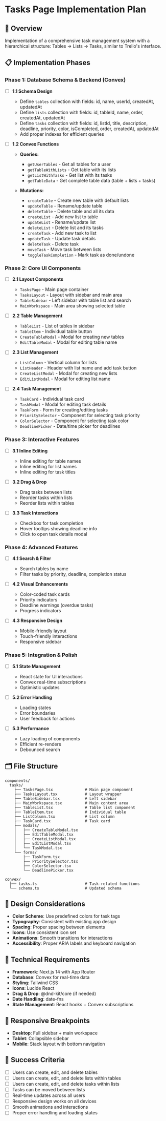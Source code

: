 # Tasks Page Implementation Plan

## 🎯 Overview
Implementation of a comprehensive task management system with a hierarchical structure: Tables → Lists → Tasks, similar to Trello's interface.

## 📋 Implementation Phases

### Phase 1: Database Schema & Backend (Convex)
- [ ] **1.1 Schema Design**
  - Define `tables` collection with fields: id, name, userId, createdAt, updatedAt
  - Define `lists` collection with fields: id, tableId, name, order, createdAt, updatedAt
  - Define `tasks` collection with fields: id, listId, title, description, deadline, priority, color, isCompleted, order, createdAt, updatedAt
  - Add proper indexes for efficient queries

- [ ] **1.2 Convex Functions**
  - **Queries:**
    - `getUserTables` - Get all tables for a user
    - `getTableWithLists` - Get table with its lists
    - `getListWithTasks` - Get list with its tasks
    - `getTableData` - Get complete table data (table + lists + tasks)
  
  - **Mutations:**
    - `createTable` - Create new table with default lists
    - `updateTable` - Rename/update table
    - `deleteTable` - Delete table and all its data
    - `createList` - Add new list to table
    - `updateList` - Rename/update list
    - `deleteList` - Delete list and its tasks
    - `createTask` - Add new task to list
    - `updateTask` - Update task details
    - `deleteTask` - Delete task
    - `moveTask` - Move task between lists
    - `toggleTaskCompletion` - Mark task as done/undone

### Phase 2: Core UI Components
- [ ] **2.1 Layout Components**
  - `TasksPage` - Main page container
  - `TasksLayout` - Layout with sidebar and main area
  - `TableSidebar` - Left sidebar with table list and search
  - `MainWorkspace` - Main area showing selected table

- [ ] **2.2 Table Management**
  - `TableList` - List of tables in sidebar
  - `TableItem` - Individual table button
  - `CreateTableModal` - Modal for creating new tables
  - `EditTableModal` - Modal for editing table name

- [ ] **2.3 List Management**
  - `ListColumn` - Vertical column for lists
  - `ListHeader` - Header with list name and add task button
  - `CreateListModal` - Modal for creating new lists
  - `EditListModal` - Modal for editing list name

- [ ] **2.4 Task Management**
  - `TaskCard` - Individual task card
  - `TaskModal` - Modal for editing task details
  - `TaskForm` - Form for creating/editing tasks
  - `PrioritySelector` - Component for selecting task priority
  - `ColorSelector` - Component for selecting task color
  - `DeadlinePicker` - Date/time picker for deadlines

### Phase 3: Interactive Features
- [ ] **3.1 Inline Editing**
  - Inline editing for table names
  - Inline editing for list names
  - Inline editing for task titles

- [ ] **3.2 Drag & Drop**
  - Drag tasks between lists
  - Reorder tasks within lists
  - Reorder lists within tables

- [ ] **3.3 Task Interactions**
  - Checkbox for task completion
  - Hover tooltips showing deadline info
  - Click to open task details modal

### Phase 4: Advanced Features
- [ ] **4.1 Search & Filter**
  - Search tables by name
  - Filter tasks by priority, deadline, completion status

- [ ] **4.2 Visual Enhancements**
  - Color-coded task cards
  - Priority indicators
  - Deadline warnings (overdue tasks)
  - Progress indicators

- [ ] **4.3 Responsive Design**
  - Mobile-friendly layout
  - Touch-friendly interactions
  - Responsive sidebar

### Phase 5: Integration & Polish
- [ ] **5.1 State Management**
  - React state for UI interactions
  - Convex real-time subscriptions
  - Optimistic updates

- [ ] **5.2 Error Handling**
  - Loading states
  - Error boundaries
  - User feedback for actions

- [ ] **5.3 Performance**
  - Lazy loading of components
  - Efficient re-renders
  - Debounced search

## 🗂️ File Structure
```
components/
  tasks/
    ├── TasksPage.tsx              # Main page component
    ├── TasksLayout.tsx            # Layout wrapper
    ├── TableSidebar.tsx           # Left sidebar
    ├── MainWorkspace.tsx          # Main content area
    ├── TableList.tsx              # Table list component
    ├── TableItem.tsx              # Individual table
    ├── ListColumn.tsx             # List column
    ├── TaskCard.tsx               # Task card
    ├── modals/
    │   ├── CreateTableModal.tsx
    │   ├── EditTableModal.tsx
    │   ├── CreateListModal.tsx
    │   ├── EditListModal.tsx
    │   └── TaskModal.tsx
    └── forms/
        ├── TaskForm.tsx
        ├── PrioritySelector.tsx
        ├── ColorSelector.tsx
        └── DeadlinePicker.tsx

convex/
  ├── tasks.ts                     # Task-related functions
  └── schema.ts                    # Updated schema
```

## 🎨 Design Considerations
- **Color Scheme**: Use predefined colors for task tags
- **Typography**: Consistent with existing app design
- **Spacing**: Proper spacing between elements
- **Icons**: Use consistent icon set
- **Animations**: Smooth transitions for interactions
- **Accessibility**: Proper ARIA labels and keyboard navigation

## 🔧 Technical Requirements
- **Framework**: Next.js 14 with App Router
- **Database**: Convex for real-time data
- **Styling**: Tailwind CSS
- **Icons**: Lucide React
- **Drag & Drop**: @dnd-kit/core (if needed)
- **Date Handling**: date-fns
- **State Management**: React hooks + Convex subscriptions

## 📱 Responsive Breakpoints
- **Desktop**: Full sidebar + main workspace
- **Tablet**: Collapsible sidebar
- **Mobile**: Stack layout with bottom navigation

## 🚀 Success Criteria
- [ ] Users can create, edit, and delete tables
- [ ] Users can create, edit, and delete lists within tables
- [ ] Users can create, edit, and delete tasks within lists
- [ ] Tasks can be moved between lists
- [ ] Real-time updates across all users
- [ ] Responsive design works on all devices
- [ ] Smooth animations and interactions
- [ ] Proper error handling and loading states
